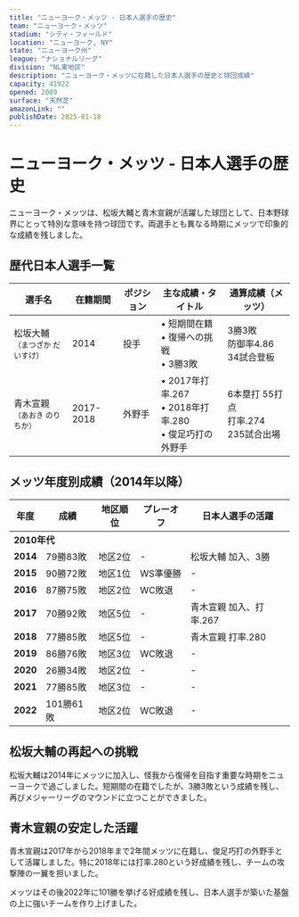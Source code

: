 ```yaml
---
title: "ニューヨーク・メッツ - 日本人選手の歴史"
team: "ニューヨーク・メッツ"
stadium: "シティ・フィールド"
location: "ニューヨーク, NY"
state: "ニューヨーク州"
league: "ナショナルリーグ"
division: "NL東地区"
description: "ニューヨーク・メッツに在籍した日本人選手の歴史と球団成績"
capacity: 41922
opened: 2009
surface: "天然芝"
amazonLink: ""
publishDate: 2025-01-10
---
```


# ニューヨーク・メッツ - 日本人選手の歴史

ニューヨーク・メッツは、松坂大輔と青木宣親が活躍した球団として、日本野球界にとって特別な意味を持つ球団です。両選手とも異なる時期にメッツで印象的な成績を残しました。

## 歴代日本人選手一覧

<div class="players-table-container">
  <table class="players-table">
    <thead>
      <tr>
        <th>選手名</th>
        <th>在籍期間</th>
        <th>ポジション</th>
        <th>主な成績・タイトル</th>
        <th>通算成績（メッツ）</th>
      </tr>
    </thead>
    <tbody>
      <tr class="player-row">
        <td class="player-name">松坂大輔<br><small>（まつざか だいすけ）</small></td>
        <td>2014</td>
        <td>投手</td>
        <td>
          • 短期間在籍<br>
          • 復帰への挑戦<br>
          • 3勝3敗
        </td>
        <td>3勝3敗<br>防御率4.86<br>34試合登板</td>
      </tr>
      <tr class="player-row">
        <td class="player-name">青木宣親<br><small>（あおき のりちか）</small></td>
        <td>2017-2018</td>
        <td>外野手</td>
        <td>
          • 2017年打率.267<br>
          • 2018年打率.280<br>
          • 俊足巧打の外野手
        </td>
        <td>6本塁打 55打点<br>打率.274<br>235試合出場</td>
      </tr>
    </tbody>
  </table>
</div>

## メッツ年度別成績（2014年以降）

<div class="records-table-container">
  <table class="records-table">
    <thead>
      <tr>
        <th>年度</th>
        <th>成績</th>
        <th>地区順位</th>
        <th>プレーオフ</th>
        <th>日本人選手の活躍</th>
      </tr>
    </thead>
    <tbody>
      <tr class="decade-header">
        <td colspan="5"><strong>2010年代</strong></td>
      </tr>
      <tr class="record-row">
        <td><strong>2014</strong></td>
        <td>79勝83敗</td>
        <td>地区2位</td>
        <td>-</td>
        <td>松坂大輔 加入、3勝</td>
      </tr>
      <tr class="record-row ws-runner">
        <td><strong>2015</strong></td>
        <td>90勝72敗</td>
        <td>地区1位</td>
        <td>WS準優勝</td>
        <td>-</td>
      </tr>
      <tr class="record-row playoff">
        <td><strong>2016</strong></td>
        <td>87勝75敗</td>
        <td>地区2位</td>
        <td>WC敗退</td>
        <td>-</td>
      </tr>
      <tr class="record-row">
        <td><strong>2017</strong></td>
        <td>70勝92敗</td>
        <td>地区5位</td>
        <td>-</td>
        <td>青木宣親 加入、打率.267</td>
      </tr>
      <tr class="record-row">
        <td><strong>2018</strong></td>
        <td>77勝85敗</td>
        <td>地区5位</td>
        <td>-</td>
        <td>青木宣親 打率.280</td>
      </tr>
      <tr class="record-row">
        <td><strong>2019</strong></td>
        <td>86勝76敗</td>
        <td>地区3位</td>
        <td>WC敗退</td>
        <td>-</td>
      </tr>
      <tr class="record-row">
        <td><strong>2020</strong></td>
        <td>26勝34敗</td>
        <td>地区2位</td>
        <td>-</td>
        <td>-</td>
      </tr>
      <tr class="record-row">
        <td><strong>2021</strong></td>
        <td>77勝85敗</td>
        <td>地区3位</td>
        <td>-</td>
        <td>-</td>
      </tr>
      <tr class="record-row playoff">
        <td><strong>2022</strong></td>
        <td>101勝61敗</td>
        <td>地区2位</td>
        <td>WC敗退</td>
        <td>-</td>
      </tr>
    </tbody>
  </table>
</div>

## 松坂大輔の再起への挑戦

松坂大輔は2014年にメッツに加入し、怪我から復帰を目指す重要な時期をニューヨークで過ごしました。短期間の在籍でしたが、3勝3敗という成績を残し、再びメジャーリーグのマウンドに立つことができました。

## 青木宣親の安定した活躍

青木宣親は2017年から2018年まで2年間メッツに在籍し、俊足巧打の外野手として活躍しました。特に2018年には打率.280という好成績を残し、チームの攻撃陣の一翼を担いました。

メッツはその後2022年に101勝を挙げる好成績を残し、日本人選手が築いた基盤の上に強いチームを作り上げました。